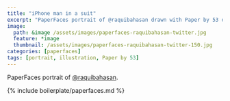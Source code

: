 ```yaml
---
title: "iPhone man in a suit"
excerpt: "PaperFaces portrait of @raquibahasan drawn with Paper by 53 on an iPad."
image: 
  path: &image /assets/images/paperfaces-raquibahasan-twitter.jpg 
  feature: *image
  thumbnail: /assets/images/paperfaces-raquibahasan-twitter-150.jpg
categories: [paperfaces]
tags: [portrait, illustration, Paper by 53]
---
```


PaperFaces portrait of [@raquibahasan](https://twitter.com/raquibahasan).

{% include boilerplate/paperfaces.md %}
